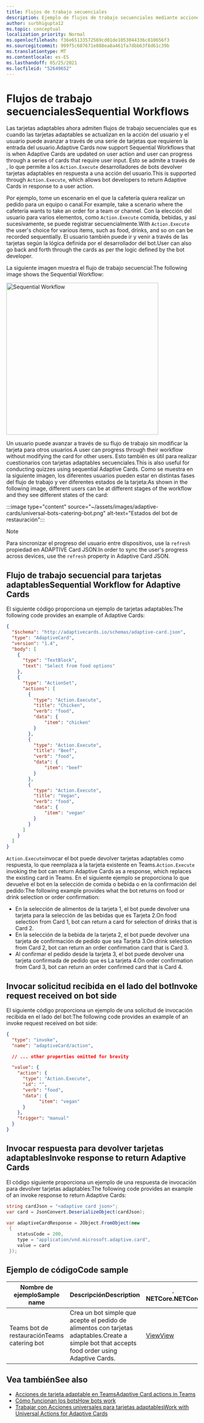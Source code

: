```yaml
---
title: Flujos de trabajo secuenciales
description: Ejemplo de flujos de trabajo secuenciales mediante acciones universales
author: surbhigupta12
ms.topic: conceptual
localization_priority: Normal
ms.openlocfilehash: f36e65133572569cd01de1053044336c810656f3
ms.sourcegitcommit: 999f5c607671e088ea8a461fa7dbb63f8d61c39b
ms.translationtype: MT
ms.contentlocale: es-ES
ms.lasthandoff: 05/25/2021
ms.locfileid: "52649652"
---
```

# <a name="sequential-workflows"></a><span data-ttu-id="b2aec-103">Flujos de trabajo secuenciales</span><span class="sxs-lookup"><span data-stu-id="b2aec-103">Sequential Workflows</span></span>

<span data-ttu-id="b2aec-104">Las tarjetas adaptables ahora admiten flujos de trabajo secuenciales que es cuando las tarjetas adaptables se actualizan en la acción del usuario y el usuario puede avanzar a través de una serie de tarjetas que requieren la entrada del usuario.</span><span class="sxs-lookup"><span data-stu-id="b2aec-104">Adaptive Cards now support Sequential Workflows that is when Adaptive Cards are updated on user action and user can progress through a series of cards that require user input.</span></span> <span data-ttu-id="b2aec-105">Esto se admite a través de , lo que permite a los `Action.Execute` desarrolladores de bots devolver tarjetas adaptables en respuesta a una acción del usuario.</span><span class="sxs-lookup"><span data-stu-id="b2aec-105">This is supported through `Action.Execute`, which allows bot developers to return Adaptive Cards in response to a user action.</span></span>

<span data-ttu-id="b2aec-106">Por ejemplo, tome un escenario en el que la cafetería quiera realizar un pedido para un equipo o canal.</span><span class="sxs-lookup"><span data-stu-id="b2aec-106">For example, take a scenario where the cafeteria wants to take an order for a team or channel.</span></span> <span data-ttu-id="b2aec-107">Con la elección del usuario para varios elementos, como `Action.Execute` comida, bebidas, y así sucesivamente, se puede registrar secuencialmente.</span><span class="sxs-lookup"><span data-stu-id="b2aec-107">With `Action.Execute` the user's choice for various items, such as food, drinks, and so on can be recorded sequentially.</span></span> <span data-ttu-id="b2aec-108">El usuario también puede ir y venir a través de las tarjetas según la lógica definida por el desarrollador del bot.</span><span class="sxs-lookup"><span data-stu-id="b2aec-108">User can also go back and forth through the cards as per the logic defined by the bot developer.</span></span> <br/>

<span data-ttu-id="b2aec-109">La siguiente imagen muestra el flujo de trabajo secuencial:</span><span class="sxs-lookup"><span data-stu-id="b2aec-109">The following image shows the Sequential Workflow:</span></span>

<img src="~/assets/images/bots/sequentialWorkflow.gif" alt="Sequential Workflow" width="400"/>

<span data-ttu-id="b2aec-110">Un usuario puede avanzar a través de su flujo de trabajo sin modificar la tarjeta para otros usuarios.</span><span class="sxs-lookup"><span data-stu-id="b2aec-110">A user can progress through their workflow without modifying the card for other users.</span></span> <span data-ttu-id="b2aec-111">Esto también es útil para realizar cuestionarios con tarjetas adaptables secuenciales.</span><span class="sxs-lookup"><span data-stu-id="b2aec-111">This is also useful for conducting quizzes using sequential Adaptive Cards.</span></span> <span data-ttu-id="b2aec-112">Como se muestra en la siguiente imagen, los diferentes usuarios pueden estar en distintas fases del flujo de trabajo y ver diferentes estados de la tarjeta:</span><span class="sxs-lookup"><span data-stu-id="b2aec-112">As shown in the following image, different users can be at different stages of the workflow and they see different states of the card:</span></span>

:::image type="content" source="~/assets/images/adaptive-cards/universal-bots-catering-bot.png" alt-text="Estados del bot de restauración":::

> [!NOTE]
> <span data-ttu-id="b2aec-114">Para sincronizar el progreso del usuario entre dispositivos, use la `refresh` propiedad en ADAPTIVE Card JSON.</span><span class="sxs-lookup"><span data-stu-id="b2aec-114">In order to sync the user's progress across devices, use the `refresh` property in Adaptive Card JSON.</span></span>

## <a name="sequential-workflow-for-adaptive-cards"></a><span data-ttu-id="b2aec-115">Flujo de trabajo secuencial para tarjetas adaptables</span><span class="sxs-lookup"><span data-stu-id="b2aec-115">Sequential Workflow for Adaptive Cards</span></span>

<span data-ttu-id="b2aec-116">El siguiente código proporciona un ejemplo de tarjetas adaptables:</span><span class="sxs-lookup"><span data-stu-id="b2aec-116">The following code provides an example of Adaptive Cards:</span></span>

```JSON
{
  "$schema": "http://adaptivecards.io/schemas/adaptive-card.json",
  "type": "AdaptiveCard",
  "version": "1.4",
  "body": [
    {
      "type": "TextBlock",
      "text": "Select from food options"
    },
    { 
      "type": "ActionSet",
      "actions": [
        {
          "type": "Action.Execute",
          "title": "Chicken",
          "verb": "food",
          "data": {
              "item": "chicken"
          }
        },
        {
          "type": "Action.Execute",
          "title": "Beef",
          "verb": "food",
          "data": {
              "item": "beef"
          }
        },
        {
          "type": "Action.Execute",
          "title": "Vegan",
          "verb": "food",
          "data": {
              "item": "vegan"
          }
        }
      ]
    }
  ]
}
```

<span data-ttu-id="b2aec-117">`Action.Execute`invocar el bot puede devolver tarjetas adaptables como respuesta, lo que reemplaza a la tarjeta existente en Teams.</span><span class="sxs-lookup"><span data-stu-id="b2aec-117">`Action.Execute` invoking the bot can return Adaptive Cards as a response, which replaces the existing card in Teams.</span></span>
<span data-ttu-id="b2aec-118">En el siguiente ejemplo se proporciona lo que devuelve el bot en la selección de comida o bebida o en la confirmación del pedido:</span><span class="sxs-lookup"><span data-stu-id="b2aec-118">The following example provides what the bot returns on food or drink selection or order confirmation:</span></span>

* <span data-ttu-id="b2aec-119">En la selección de alimentos de la tarjeta 1, el bot puede devolver una tarjeta para la selección de las bebidas que es Tarjeta 2.</span><span class="sxs-lookup"><span data-stu-id="b2aec-119">On food selection from Card 1, bot can return a card for selection of drinks that is Card 2.</span></span>
* <span data-ttu-id="b2aec-120">En la selección de la bebida de la tarjeta 2, el bot puede devolver una tarjeta de confirmación de pedido que sea Tarjeta 3.</span><span class="sxs-lookup"><span data-stu-id="b2aec-120">On drink selection from Card 2, bot can return an order confirmation card that is Card 3.</span></span>
* <span data-ttu-id="b2aec-121">Al confirmar el pedido desde la tarjeta 3, el bot puede devolver una tarjeta confirmada de pedido que es La tarjeta 4.</span><span class="sxs-lookup"><span data-stu-id="b2aec-121">On order confirmation from Card 3, bot can return an order confirmed card that is Card 4.</span></span>

## <a name="invoke-request-received-on-bot-side"></a><span data-ttu-id="b2aec-122">Invocar solicitud recibida en el lado del bot</span><span class="sxs-lookup"><span data-stu-id="b2aec-122">Invoke request received on bot side</span></span>

<span data-ttu-id="b2aec-123">El siguiente código proporciona un ejemplo de una solicitud de invocación recibida en el lado del bot:</span><span class="sxs-lookup"><span data-stu-id="b2aec-123">The following code provides an example of an invoke request received on bot side:</span></span>

```JSON
{ 
  "type": "invoke",
  "name": "adaptiveCard/action",

  // ... other properties omitted for brevity

  "value": { 
    "action": { 
      "type": "Action.Execute", 
      "id": "", 
      "verb": "food",
      "data": { 
            "item": "vegan"
      } 
    },
    "trigger": "manual" 
  }
}
```

## <a name="invoke-response-to-return-adaptive-cards"></a><span data-ttu-id="b2aec-124">Invocar respuesta para devolver tarjetas adaptables</span><span class="sxs-lookup"><span data-stu-id="b2aec-124">Invoke response to return Adaptive Cards</span></span>

<span data-ttu-id="b2aec-125">El código siguiente proporciona un ejemplo de una respuesta de invocación para devolver tarjetas adaptables:</span><span class="sxs-lookup"><span data-stu-id="b2aec-125">The following code provides an example of an invoke response to return Adaptive Cards:</span></span>

```C#
string cardJson = "<adaptive card json>";
var card = JsonConvert.DeserializeObject(cardJson);

var adaptiveCardResponse = JObject.FromObject(new
 {
    statusCode = 200,
    type = "application/vnd.microsoft.adaptive.card",
    value = card
 });
```

## <a name="code-sample"></a><span data-ttu-id="b2aec-126">Ejemplo de código</span><span class="sxs-lookup"><span data-stu-id="b2aec-126">Code sample</span></span>

|<span data-ttu-id="b2aec-127">Nombre de ejemplo</span><span class="sxs-lookup"><span data-stu-id="b2aec-127">Sample name</span></span> | <span data-ttu-id="b2aec-128">Descripción</span><span class="sxs-lookup"><span data-stu-id="b2aec-128">Description</span></span> | <span data-ttu-id="b2aec-129">. NETCore</span><span class="sxs-lookup"><span data-stu-id="b2aec-129">.NETCore</span></span> |
|----------------|-----------------|--------------|
| <span data-ttu-id="b2aec-130">Teams bot de restauración</span><span class="sxs-lookup"><span data-stu-id="b2aec-130">Teams catering bot</span></span> | <span data-ttu-id="b2aec-131">Crea un bot simple que acepte el pedido de alimentos con tarjetas adaptables.</span><span class="sxs-lookup"><span data-stu-id="b2aec-131">Create a simple bot that accepts food order using Adaptive Cards.</span></span> |[<span data-ttu-id="b2aec-132">View</span><span class="sxs-lookup"><span data-stu-id="b2aec-132">View</span></span>](https://github.com/OfficeDev/Microsoft-Teams-Samples/tree/main/samples/bot-teams-catering/csharp)|

## <a name="see-also"></a><span data-ttu-id="b2aec-133">Vea también</span><span class="sxs-lookup"><span data-stu-id="b2aec-133">See also</span></span>

* [<span data-ttu-id="b2aec-134">Acciones de tarjeta adaptable en Teams</span><span class="sxs-lookup"><span data-stu-id="b2aec-134">Adaptive Card actions in Teams</span></span>](~/task-modules-and-cards/cards/cards-actions.md#adaptive-cards-actions)
* [<span data-ttu-id="b2aec-135">Cómo funcionan los bots</span><span class="sxs-lookup"><span data-stu-id="b2aec-135">How bots work</span></span>](/azure/bot-service/bot-builder-basics?view=azure-bot-service-4.0&preserve-view=true)
* [<span data-ttu-id="b2aec-136">Trabajar con Acciones universales para tarjetas adaptables</span><span class="sxs-lookup"><span data-stu-id="b2aec-136">Work with Universal Actions for Adaptive Cards</span></span>](Work-with-universal-actions-for-adaptive-cards.md)
